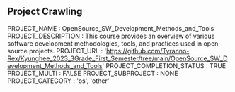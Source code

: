 

## Project Crawling

PROJECT_NAME : OpenSource_SW_Development_Methods_and_Tools
PROJECT_DESCRIPTION : This course provides an overview of various software development methodologies, tools, and practices used in open-source projects.
PROJECT_URL : 'https://github.com/Tyranno-Rex/Kyunghee_2023_3Grade_First_Semester/tree/main/OpenSource_SW_Development_Methods_and_Tools'
PROJECT_COMPLETION_STATUS : TRUE
PROJECT_MULTI : FALSE
PROJECT_SUBPROJECT : NONE
PROJECT_CATEGORY : 'os', 'other'